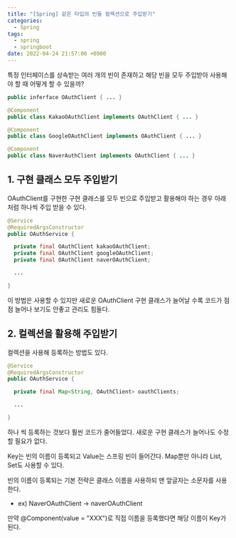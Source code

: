 ```yaml
---
title: "[Spring] 같은 타입의 빈들 컬렉션으로 주입받기"
categories:
  - Spring
tags:
  - spring
  - springboot
date: 2022-04-24 21:57:00 +0900
---
```


특정 인터페이스를 상속받는 여러 개의 빈이 존재하고 해당 빈을 모두 주입받아 사용해야 할 때 어떻게 할 수 있을까?

```java
public inferface OAuthClient { ... }

@Component
public class KakaoOAuthClient implements OAuthClient { ... }

@Component
public class GoogleOAuthClient implements OAuthClient { ... }

@Component
public class NaverAuthClient implements OAuthClient { ... }
```

## 1. 구현 클래스 모두 주입받기

OAuthClient를 구현한 구현 클래스를 모두 빈으로 주입받고 활용해야 하는 경우 아래처럼 하나씩 주입 받을 수 있다.

```java
@Service
@RequiredArgsConstructor
public OAuthService {

  private final OAuthClient kakaoOAuthClient;
  private final OAuthClient googleOAuthClient;
  private final OAuthClient naverOAuthClient;

  ...

}
```

이 방법은 사용할 수 있지만 새로운 OAuthClient 구현 클래스가 늘어날 수록 코드가 점점 늘어나 보기도 안좋고 관리도 힘들다.

## 2. 컬렉션을 활용해 주입받기

컬렉션을 사용해 등록하는 방법도 있다.

```java
@Service
@RequiredArgsConstructor
public OAuthService {

  private final Map<String, OAuthClient> oauthClients;

  ...

}
```

하나 씩 등록하는 것보다 훨씬 코드가 줄어들었다. 새로운 구현 클래스가 늘어나도 수정할 필요가 없다.

Key는 빈의 이름이 등록되고 Value는 스프링 빈이 들어간다. Map뿐만 아니라 List, Set도 사용할 수 있다.

빈의 이름이 등록되는 기본 전략은 클래스 이름을 사용하되 맨 앞글자는 소문자를 사용한다.

- ex) NaverOAuthClient → naverOAuthClient

만약 @Component(value = "XXX")로 직접 이름을 등록했다면 해당 이름이 Key가 된다.